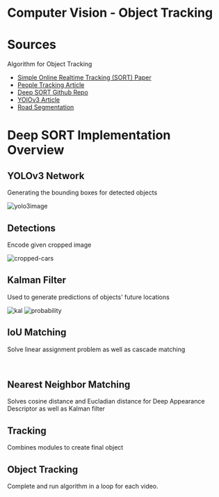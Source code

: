 # Computer Vision - Object Tracking
# Sources
Algorithm for Object Tracking

- [Simple Online Realtime Tracking (SORT) Paper](https://arxiv.org/abs/1703.07402)
- [People Tracking Article](https://towardsdatascience.com/people-tracking-using-deep-learning-5c90d43774be#:~:text=Deep%20Sort%20Algorithm,-I%20love%20the&text=We%20track%20based%20on%20not,factor%20into%20the%20tracking%20logic)
- [Deep SORT Github Repo](https://github.com/nwojke/deep_sort)
- [YOlOv3 Article](https://machinelearningmastery.com/how-to-perform-object-detection-with-yolov3-in-keras/)
- [Road Segmentation](https://www.kaggle.com/datasets/sakshaymahna/kittiroadsegmentation?resource=download)


# Deep SORT Implementation Overview
## YOLOv3 Network
Generating the bounding boxes for detected objects

<img src="https://viso.ai/wp-content/uploads/2021/02/YOLOv3-how-it-works.jpg" alt="yolo3image">

## Detections
Encode given cropped image

<img src="https://www.researchgate.net/publication/340049443/figure/fig1/AS:871000245825537@1584674049818/Traffic-detection-from-a-dash-cam-feed-using-the-YOLO-v3-deep-neural-object-detection.ppm" alt="cropped-cars">


## Kalman Filter
Used to generate predictions of objects' future locations

<img src="https://upload.wikimedia.org/wikipedia/commons/thumb/a/a5/Basic_concept_of_Kalman_filtering.svg/2000px-Basic_concept_of_Kalman_filtering.svg.png" alt="kal">

<img src="https://www.lancaster.ac.uk/stor-i-student-sites/jack-trainer/wp-content/uploads/sites/24/2021/03/KFplotnew-1024x597.png" alt="probability">

## IoU Matching
Solve linear assignment problem as well as cascade matching

<img src="https://929687.smushcdn.com/2633864/wp-content/uploads/2016/09/iou_examples.png?lossy=1&strip=1&webp=1" alt="">
<img src="https://929687.smushcdn.com/2633864/wp-content/uploads/2016/09/iou_car_bbs.jpg?lossy=1&strip=1&webp=1" alt="">

## Nearest Neighbor Matching
Solves cosine distance and Eucladian distance for Deep Appearance Descriptor as well as Kalman filter



## Tracking
Combines modules to create final object



## Object Tracking
Complete and run algorithm in a loop for each video. 



